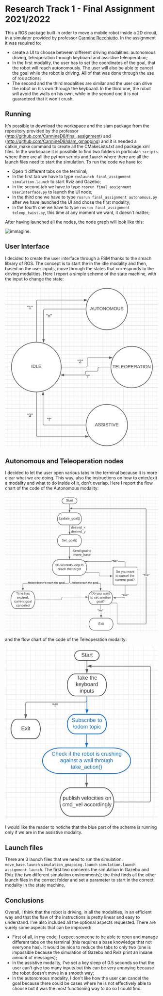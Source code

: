 # Research Track 1 - Final Assignment 2021/2022

This a ROS package built in order to move a mobile robot inside a 2D circuit, in a simulator provided by professor [Carmine Recchiutto](http://github.com/CarmineD8).
In the assignment it was required to:
* create a UI to choose between different driving modalities: autonomous driving, teleoperation through keyboard and assistive teleoperation;
* In the first modality, the user has to set the coordinates of the goal, that the robot will reach autonomously. The user will also be able to cancel the goal while the robot is driving. All of that was done through the use of ros actions;
* The second and the third modalities are similar and the user can drive the robot on his own through the keyboard. In the third one, the robot will avoid the walls on his own, while in the second one it is not guaranteed that it won't crush.

## Running

It's possible to download the workspace and the slam package from the repository provided by the professor (http://github.com/CarmineD8/final_assignment) and (http://github.com/CarmineD8/slam_gmapping) and it is needed a catkin_make command to create all the CMakeLists.txt and package.xml files. In the workspace it is possibile to find two folders in particular: `scripts` where there are all the python scripts and `launch` where there are all the launch files need to start the simulation. To run the code we have to:
* Open 4 different tabs on the terminal;
* In the first tab we have to type `roslaunch final_assignment simulation.launch` to start Rviz and Gazebo; 
* In the second tab we have to type `rosrun final_assignment UserInterface.py` to launch the UI node;
* In the third one we have to type `rosrun final_assignment autonomous.py` after we have launched the UI and chose the first modality; 
* In the fourth one we have to type `rosrun final_assignment teleop_twist.py`, this time at any moment we want, it doesn't matter;

After having launched all the nodes, the node graph will look like this:

![immagine](final_assignment_nodes_graph.jpeg).

## User Interface

I decided to create the user interface through a FSM thanks to the smach library of ROS. The concept is to start the in the idle modality and then, based on the user inputs, move through the states that corresponds to the driving modalities.
Here I report a simple scheme of the state machine, with the input to change the state: 

![immagine](state_machine.jpg)

## Autonomous and Teleoperation nodes

I decided to let the user open various tabs in the terminal because it is more clear what we are doing. This way, also the instructions on how to enter/exit a modality and what to do inside of it, don't overlap.
Here I report the flow chart of the code of the Autonomous modality:

![immagine](autonomous_flowchart.jpg)


and the flow chart of the code of the Teleoperation modality:

![immagine](teleoperation_flowchart.jpg)


I would like the reader to notiche that the blue part of the scheme is running only if we are in the assistive modality.

## Launch files

There are 3 launch files that we need to run the simulation: `move_base.launch` `simulation_gmapping.launch` `simulation.launch` `assignment.launch`. The first two concerns the simulation in Gazebo and Rviz (the two different simulation environments); the third finds all the other launch files in the correct folder and set a parameter to start in the correct modality in the state machine.  

## Conclusions

Overall, I think that the robot is driving, in all the modalities, in an efficient way and that the flaw of the instructions is pretty linear and easy to understand. I've also included all the optional aspects requested.
There are surely some aspects that can be improved:
* First of all, in my code, I expect someone to be able to open and manage different tabs on the terminal (this requires a base knowledge that not everyone has). It would be nice to reduce the tabs to only two (one is impossible because the simulation of Gazebo and Rviz print an insane amount of messages);
* In the assistive modality, I've set a key sleep of 0.5 seconds so that the user can't give too many inputs but this can be very annoying because the robot doesn't move in a smooth way; 
* In the autonomous modality, I don't like how the user can cancel the goal because there could be cases where he is not effectively able to choose but it was the most functioning way to do so I could find.
